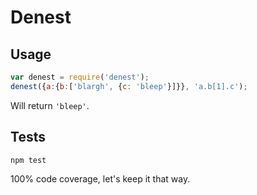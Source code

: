 # Denest

## Usage

```javascript
var denest = require('denest');
denest({a:{b:['blargh', {c: 'bleep'}]}}, 'a.b[1].c');
```

Will return `'bleep'`.

## Tests

```bash
npm test
```

100% code coverage, let's keep it that way.
